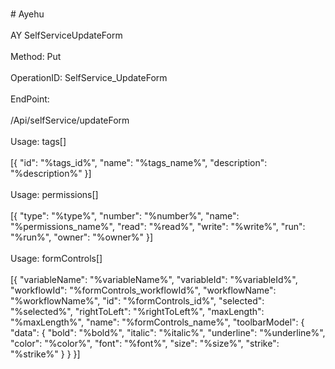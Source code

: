 <br>#     Ayehu</br>
<br>AY SelfServiceUpdateForm</br>
<br>Method: Put</br>
<br>OperationID: SelfService_UpdateForm</br>
<br>EndPoint:</br>
<br>/Api/selfService/updateForm</br>
<br>Usage: tags[]</br>
<br>[{
  "id": "%tags_id%",
  "name": "%tags_name%",
  "description": "%description%"
}]</br>
<br>Usage: permissions[]</br>
<br>[{
  "type": "%type%",
  "number": "%number%",
  "name": "%permissions_name%",
  "read": "%read%",
  "write": "%write%",
  "run": "%run%",
  "owner": "%owner%"
}]</br>
<br>Usage: formControls[]</br>
<br>[{
  "variableName": "%variableName%",
  "variableId": "%variableId%",
  "workflowId": "%formControls_workflowId%",
  "workflowName": "%workflowName%",
  "id": "%formControls_id%",
  "selected": "%selected%",
  "rightToLeft": "%rightToLeft%",
  "maxLength": "%maxLength%",
  "name": "%formControls_name%",
  "toolbarModel": {
    "data": {
      "bold": "%bold%",
      "italic": "%italic%",
      "underline": "%underline%",
      "color": "%color%",
      "font": "%font%",
      "size": "%size%",
      "strike": "%strike%"
    }
  }
}]</br>
